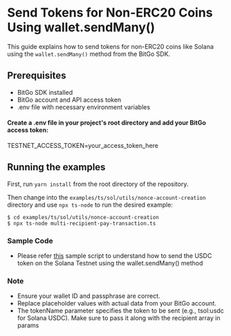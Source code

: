 # Send Tokens for Non-ERC20 Coins Using wallet.sendMany()

This guide explains how to send tokens for non-ERC20 coins like Solana using the `wallet.sendMany()` method from the BitGo SDK.

## Prerequisites


- BitGo SDK installed
- BitGo account and API access token
- .env file with necessary environment variables

#### Create a .env file in your project's root directory and add your BitGo access token:

TESTNET_ACCESS_TOKEN=your_access_token_here
## Running the examples

First, run `yarn install` from the root directory of the repository.

Then change into the `examples/ts/sol/utils/nonce-account-creation` directory and use `npx ts-node` to run the desired example:

```
$ cd examples/ts/sol/utils/nonce-account-creation
$ npx ts-node multi-recipient-pay-transaction.ts
```


### Sample Code
- Please refer [this](../ts/sol/utils/nonce-account-creation/multi-recipient-pay-transaction.ts) sample script to understand how to send the USDC token on the Solana Testnet using the wallet.sendMany() method
### Note

- Ensure your wallet ID and passphrase are correct.
- Replace placeholder values with actual data from your BitGo account.
- The tokenName parameter specifies the token to be sent (e.g., tsol:usdc for Solana USDC). Make sure to pass it along with the recipient array in params

